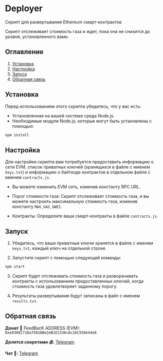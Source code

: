 # Deployer

Скрипт для развертывания Ethereum смарт-контрактов

Скрипт отслеживает стоимость газа и ждет, пока она не снизится до уровня, установленного вами.

## Оглавление
1. [Установка](#установка)
2. [Настройка](#настройка)
3. [Запуск](#запуск)
4. [Обратная связь](#обратная-связь)

## Установка <a name="установка"></a>

Перед использованием этого скрипта убедитесь, что у вас есть:

- Установленная на вашей системе среда Node.js.
- Необходимые модули Node.js, которые могут быть установлены с помощью:

```bash
npm install
```

## Настройка <a name="настройка"></a>

Для настройки скрипта вам потребуется предоставить информацию о сети EVM, список приватных ключей (хранящихся в файле с именем `keys.txt`) и информацию о байткоде контрактов в отдельном файле с именем `contracts.js`.

- Вы можете изменить EVM сеть, изменив константу RPC URL.
  
- Порог стоимости газа: Скрипт отслеживает стоимость газа, и вы можете настроить максимальную стоимость газа, изменив константу `MAX_GAS_GWEI`.

- Контракты: Определите ваши смарт-контракты в файле `contracts.js`.

## Запуск <a name="запуск"></a>

1. Убедитесь, что ваши приватные ключи хранятся в файле с именем `keys.txt`, каждый ключ на отдельной строке.

2. Запустите скрипт с помощью следующей команды:

```bash
npm start
```

3. Скрипт будет отслеживать стоимость газа и разворачивать контракты с использованием предоставленных ключей, когда стоимость газа удовлетворяет заданному порогу.

4. Результаты развертывания будут записаны в файл с именем `results.txt`.

## Обратная связь <a name="обратная-связь"></a>

**Донат 🍩**
FeedBacK ADDRESS (EVM): `0xe93081718a75818Be2eB1E1336c8c2AC930e44e0`

**Делятся секретами 💰:** [Telegram](https://t.me/MyKlondike)

**Чат 🗿:** [Telegram](https://t.me/Klondike_Talks)

